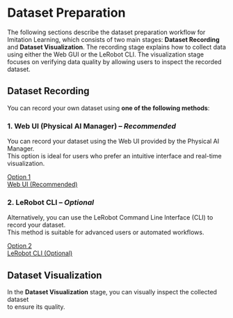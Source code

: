 # Dataset Preparation

The following sections describe the dataset preparation workflow for Imitation Learning, which consists of two main stages: **Dataset Recording** and **Dataset Visualization**.
The recording stage explains how to collect data using either the Web GUI or the LeRobot CLI.
The visualization stage focuses on verifying data quality by allowing users to inspect the recorded dataset.

## Dataset Recording

You can record your own dataset using **one of the following methods**:

### 1. Web UI (Physical AI Manager) – *Recommended*

You can record your dataset using the Web UI provided by the Physical AI Manager.  
This option is ideal for users who prefer an intuitive interface and real-time visualization.

<a href="/dataset_preparation_with_web_ui" class="button-dataset-preparation-option">
Option 1<br>Web UI (Recommended)
</a>

### 2. LeRobot CLI – *Optional*

Alternatively, you can use the LeRobot Command Line Interface (CLI) to record your dataset.  
This method is suitable for advanced users or automated workflows.

<a href="/dataset_preparation_with_lerobot_cli" class="button-dataset-preparation-option">
Option 2<br>LeRobot CLI (Optional)
</a>

## Dataset Visualization

In the **Dataset Visualization** stage, you can visually inspect the collected dataset  
to ensure its quality.